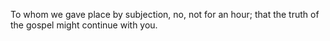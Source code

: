 To whom we gave place by subjection, no, not for an hour; that the truth of the gospel might continue with you.
